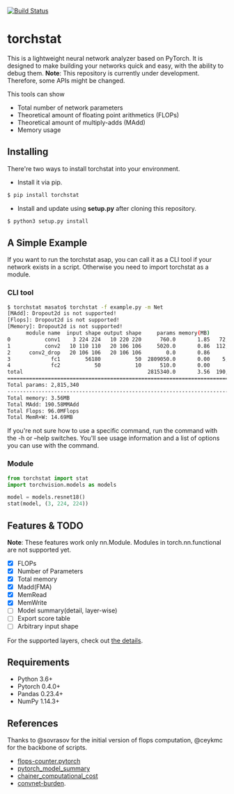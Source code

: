[![Build Status](https://travis-ci.org/Swall0w/torchstat.svg?branch=master)](https://travis-ci.org/Swall0w/torchstat)

# torchstat
This is a lightweight neural network analyzer based on PyTorch.
It is designed to make building your networks quick and easy, with the ability to debug them.
**Note**: This repository is currently under development. Therefore, some APIs might be changed.

This tools can show

* Total number of network parameters
* Theoretical amount of floating point arithmetics (FLOPs)
* Theoretical amount of multiply-adds (MAdd)
* Memory usage

## Installing
There're two ways to install torchstat into your environment.
* Install it via pip.
```bash
$ pip install torchstat
```

* Install and update using **setup.py** after cloning this repository.
```bash
$ python3 setup.py install
```

## A Simple Example
If you want to run the torchstat asap, you can call it as a CLI tool if your network exists in a script.
Otherwise you need to import torchstat as a module.

### CLI tool
```bash
$ torchstat masato$ torchstat -f example.py -m Net
[MAdd]: Dropout2d is not supported!
[Flops]: Dropout2d is not supported!
[Memory]: Dropout2d is not supported!
      module name  input shape output shape     params memory(MB)           MAdd         Flops  MemRead(B)  MemWrite(B) duration[%]   MemR+W(B)
0           conv1    3 224 224   10 220 220      760.0       1.85   72,600,000.0  36,784,000.0    605152.0    1936000.0      57.49%   2541152.0
1           conv2   10 110 110   20 106 106     5020.0       0.86  112,360,000.0  56,404,720.0    504080.0     898880.0      26.62%   1402960.0
2      conv2_drop   20 106 106   20 106 106        0.0       0.86            0.0           0.0         0.0          0.0       4.09%         0.0
3             fc1        56180           50  2809050.0       0.00    5,617,950.0   2,809,000.0  11460920.0        200.0      11.58%  11461120.0
4             fc2           50           10      510.0       0.00          990.0         500.0      2240.0         40.0       0.22%      2280.0
total                                        2815340.0       3.56  190,578,940.0  95,998,220.0      2240.0         40.0     100.00%  15407512.0
===============================================================================================================================================
Total params: 2,815,340
-----------------------------------------------------------------------------------------------------------------------------------------------
Total memory: 3.56MB
Total MAdd: 190.58MMAdd
Total Flops: 96.0MFlops
Total MemR+W: 14.69MB
```

If you're not sure how to use a specific command, run the command with the -h or –help switches.
You'll see usage information and a list of options you can use with the command.

### Module
```python
from torchstat import stat
import torchvision.models as models

model = models.resnet18()
stat(model, (3, 224, 224))
```

## Features & TODO
**Note**: These features work only nn.Module. Modules in torch.nn.functional are not supported yet.
- [x] FLOPs
- [x] Number of Parameters
- [x] Total memory
- [x] Madd(FMA)
- [x] MemRead
- [x] MemWrite
- [ ] Model summary(detail, layer-wise)
- [ ] Export score table
- [ ] Arbitrary input shape

For the supported layers, check out [the details](./detail.md).


## Requirements
* Python 3.6+
* Pytorch 0.4.0+
* Pandas 0.23.4+
* NumPy 1.14.3+

## References
Thanks to @sovrasov for the initial version of flops computation, @ceykmc for the backbone of scripts.
* [flops-counter.pytorch](https://github.com/sovrasov/flops-counter.pytorch)
* [pytorch_model_summary](https://github.com/ceykmc/pytorch_model_summary)
* [chainer_computational_cost](https://github.com/belltailjp/chainer_computational_cost)
* [convnet-burden](https://github.com/albanie/convnet-burden).
